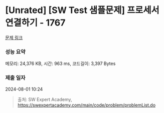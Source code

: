 # [Unrated] [SW Test 샘플문제] 프로세서 연결하기 - 1767 

[문제 링크](https://swexpertacademy.com/main/code/problem/problemDetail.do?contestProbId=AV4suNtaXFEDFAUf) 

### 성능 요약

메모리: 24,376 KB, 시간: 963 ms, 코드길이: 3,397 Bytes

### 제출 일자

2024-08-01 10:24



> 출처: SW Expert Academy, https://swexpertacademy.com/main/code/problem/problemList.do